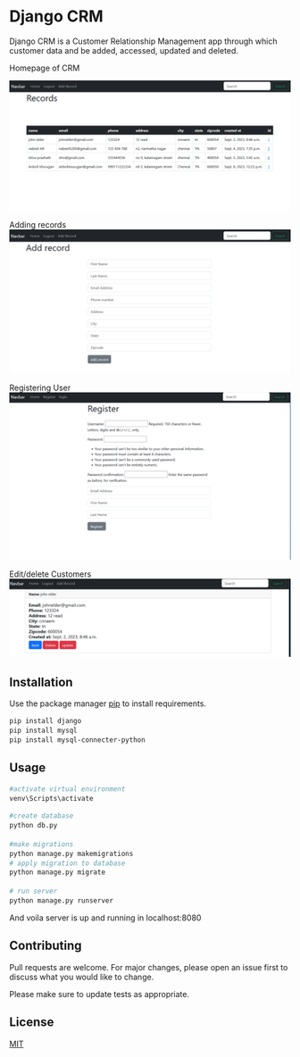 # Django CRM

Django CRM is a Customer Relationship Management app through which customer data and be added, accessed, updated and deleted.

Homepage of CRM

![homepage](./screenshots/homepage.png)

Adding records 
![homepage](./screenshots/crm_add_record.png)

Registering User
![Register_User](./screenshots/register%20user.png)

Edit/delete Customers 
![modify_User](./screenshots/view%20record.png)


## Installation

Use the package manager [pip](https://pip.pypa.io/en/stable/) to install requirements.

```bash
pip install django
pip install mysql
pip install mysql-connecter-python
```

## Usage
```bash
#activate virtual environment
venv\Scripts\activate
```
```python
#create database
python db.py

#make migrations
python manage.py makemigrations
# apply migration to database
python manage.py migrate

# run server
python manage.py runserver
```
And voila server is up and running in localhost:8080
## Contributing

Pull requests are welcome. For major changes, please open an issue first
to discuss what you would like to change.

Please make sure to update tests as appropriate.

## License

[MIT](https://choosealicense.com/licenses/mit/)